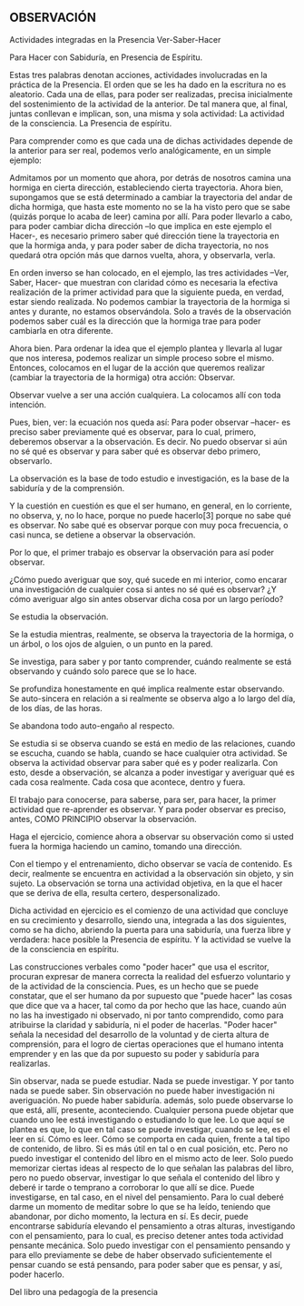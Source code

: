 ## OBSERVACIÓN

Actividades integradas en la Presencia
Ver-Saber-Hacer

Para Hacer con Sabiduría, en Presencia de Espíritu.

Estas tres palabras denotan acciones, actividades involucradas en la práctica de la Presencia. El orden que se les ha dado en la escritura no es aleatorio. Cada una de ellas, para poder ser realizadas, precisa inicialmente del sostenimiento de la actividad de la anterior. De tal manera que, al final, juntas conllevan e implican, son, una misma y sola actividad: La actividad de la consciencia. La Presencia de espíritu.

Para comprender como es que cada una de dichas actividades depende de la anterior para ser real, podemos verlo analógicamente, en un simple ejemplo: 

Admitamos por un momento que ahora, por detrás de nosotros camina una hormiga en cierta dirección, estableciendo cierta trayectoria. Ahora bien, supongamos que se está determinado a cambiar la trayectoria del andar de dicha hormiga, que hasta este momento no se la ha visto pero que se sabe (quizás porque lo acaba de leer) camina por allí. Para poder llevarlo a cabo, para poder cambiar dicha dirección –lo que implica en este ejemplo el Hacer-, es necesario primero saber qué dirección tiene la trayectoria en que la hormiga anda, y para poder saber de dicha trayectoria, no nos quedará otra opción más que darnos vuelta, ahora, y observarla, verla.

En orden inverso se han colocado, en el ejemplo, las tres actividades –Ver, Saber, Hacer- que muestran con claridad cómo es necesaria la efectiva realización de la primer actividad para que la siguiente pueda, en verdad, estar siendo realizada. No podemos cambiar la trayectoria de la hormiga si antes y durante, no estamos observándola. Solo a través de la observación podemos saber cuál es la dirección que la hormiga trae para poder cambiarla en otra diferente.

Ahora bien. Para ordenar la idea que el ejemplo plantea y llevarla al lugar que nos interesa, podemos realizar un simple proceso sobre el mismo. Entonces, colocamos en el lugar de la acción que queremos realizar (cambiar la trayectoria de la hormiga) otra acción: Observar.

Observar vuelve a ser una acción cualquiera. La colocamos allí con toda intención.

Pues, bien, ver: la ecuación nos queda así: Para poder observar –hacer- es preciso saber previamente qué es observar, para lo cual, primero, deberemos observar a la observación. Es decir. No puedo observar si aún no sé qué es observar y para saber qué es observar debo primero, observarlo.

La observación es la base de todo estudio e investigación, es la base de la sabiduría y de la comprensión.

Y la cuestión en cuestión es que el ser humano, en general, en lo corriente, no observa, y, no lo hace, porque no puede hacerlo[3] porque no sabe qué es observar. No sabe qué es observar porque con muy poca frecuencia, o casi nunca, se detiene a observar la observación.

Por lo que, el primer trabajo es observar la observación para así poder observar.

¿Cómo puedo averiguar que soy, qué sucede en mi interior, como encarar una investigación de cualquier cosa si antes no sé qué es observar? ¿Y cómo averiguar algo sin antes observar dicha cosa por un largo período?

Se estudia la observación.

Se la estudia mientras, realmente, se observa la trayectoria de la hormiga, o un árbol, o los ojos de alguien, o un punto en la pared.

Se investiga, para saber y por tanto comprender, cuándo realmente se está observando y cuándo solo parece que se lo hace.

Se profundiza honestamente en qué implica realmente estar observando.
Se auto-sincera en relación a si realmente se observa algo a lo largo del día, de los días, de las horas.

Se abandona todo auto-engaño al respecto.

Se estudia si se observa cuando se está en medio de las relaciones, cuando se escucha, cuando se habla, cuando se hace cualquier otra actividad.
Se observa la actividad observar para saber qué es y poder realizarla. Con esto, desde a observación, se alcanza a poder investigar y averiguar qué es cada cosa realmente. Cada cosa que acontece, dentro y fuera.

El trabajo para conocerse, para saberse, para ser, para hacer, la primer actividad que re-aprender es observar. Y para poder observar es preciso, antes, COMO PRINCIPIO observar la observación.

Haga el ejercicio, comience ahora a observar su observación como si usted fuera la hormiga haciendo un camino, tomando una dirección.

Con el tiempo y el entrenamiento, dicho observar se vacía de contenido. Es decir, realmente se encuentra en actividad a la observación sin objeto, y sin sujeto. La observación se torna una actividad objetiva, en la que el hacer que se deriva de ella, resulta certero, despersonalizado.

Dicha actividad en ejercicio es el comienzo de una actividad que concluye en su crecimiento y desarrollo, siendo una, integrada a las dos siguientes, como se ha dicho, abriendo la puerta para una sabiduría, una fuerza libre y verdadera: hace posible la Presencia de espíritu. Y la actividad se vuelve la de la consciencia en espíritu.

Las construcciones verbales como "poder hacer" que usa el escritor, procuran expresar de manera correcta la realidad del esfuerzo voluntario y de la actividad de la consciencia. Pues, es un hecho que se puede constatar, que el ser humano da por supuesto que "puede hacer" las cosas que dice que va a hacer, tal como da por hecho que las hace, cuando aún no las ha investigado ni observado, ni por tanto comprendido, como para atribuirse la claridad y sabiduría, ni el poder de hacerlas. "Poder hacer" señala la necesidad del desarrollo de la voluntad y de cierta altura de comprensión, para el logro de ciertas operaciones que el humano intenta emprender y en las que da por supuesto su poder y sabiduría para realizarlas.

Sin observar, nada se puede estudiar. Nada se puede investigar. Y por tanto nada se puede saber. Sin observación no puede haber investigación ni averiguación. No puede haber sabiduría. además, solo puede observarse lo que está, allí, presente, aconteciendo. Cualquier persona puede objetar que cuando uno lee está investigando o estudiando lo que lee. Lo que aquí se plantea es que, lo que en tal caso se puede investigar, cuando se lee, es el leer en sí. Cómo es leer. Cómo se comporta en cada quien, frente a tal tipo de contenido, de libro. Si es más útil en tal o en cual posición, etc. Pero no puedo investigar el contenido del libro en el mismo acto de leer. Solo puedo memorizar ciertas ideas al respecto de lo que señalan las palabras del libro, pero no puedo observar, investigar lo que señala el contenido del libro y deberé ir tarde o temprano a corroborar lo que allí se dice. Puede investigarse, en tal caso, en el nivel del pensamiento. Para lo cual deberé darme un momento de meditar sobre lo que se ha leído, teniendo que abandonar, por dicho momento, la lectura en sí. Es decir, puede encontrarse sabiduría elevando el pensamiento a otras alturas, investigando con el pensamiento, para lo cual, es preciso detener antes toda actividad pensante mecánica. Solo puedo investigar con el pensamiento pensando y para ello previamente se debe de haber observado suficientemente el pensar cuando se está pensando, para poder saber que es pensar, y así, poder hacerlo.

Del libro una pedagogía de la presencia